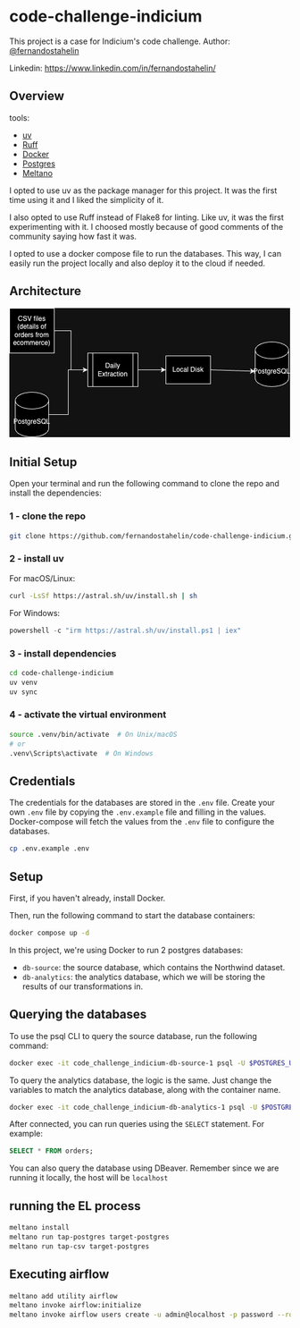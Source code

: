 # code-challenge-indicium
This project is a case for Indicium's code challenge.
Author: [@fernandostahelin](https://github.com/fernandostahelin)

Linkedin: https://www.linkedin.com/in/fernandostahelin/
## Overview
tools:
- [uv](https://github.com/astral-sh/uv)
- [Ruff](https://github.com/astral-sh/ruff)
- [Docker](https://www.docker.com/)
- [Postgres](https://www.postgresql.org/)
- [Meltano](https://meltano.com/)

I opted to use uv as the package manager for this project. It was the first time using it and I liked the simplicity of it.

I also opted to use Ruff instead of Flake8 for linting. Like uv, it was the first experimenting with it. I choosed mostly because of good comments of the community saying how fast it was.

I opted to use a docker compose file to run the databases. This way, I can easily run the project locally and also deploy it to the cloud if needed.

## Architecture
![Pipeline](./pictures/code_challange_indicium.png)

## Initial Setup
Open your terminal and run the following command to clone the repo and install the dependencies:
### 1 - clone the repo
```bash
git clone https://github.com/fernandostahelin/code-challenge-indicium.git
```

### 2 - install uv
For macOS/Linux:
```bash
curl -LsSf https://astral.sh/uv/install.sh | sh
```

For Windows:
```powershell
powershell -c "irm https://astral.sh/uv/install.ps1 | iex"
```

### 3 - install dependencies
```bash
cd code-challenge-indicium
uv venv
uv sync
```

### 4 - activate the virtual environment
```bash
source .venv/bin/activate  # On Unix/macOS
# or
.venv\Scripts\activate  # On Windows
```

## Credentials
The credentials for the databases are stored in the `.env` file.
Create your own `.env` file by copying the `.env.example` file and filling in the values.
Docker-compose will fetch the values from the `.env` file to configure the databases.
```bash
cp .env.example .env
```

## Setup
First, if you haven't already, install Docker.

Then, run the following command to start the database containers:
```bash
docker compose up -d
```
In this project, we're using Docker to run 2 postgres databases:
- `db-source`: the source database, which contains the Northwind dataset.
- `db-analytics`: the analytics database, which we will be storing the results of our transformations in.

## Querying the databases

To use the psql CLI to query the source database, run the following command:
```bash
docker exec -it code_challenge_indicium-db-source-1 psql -U $POSTGRES_USER_SOURCE $POSTGRES_DB_SOURCE   
```
To query the analytics database, the logic is the same. Just change the variables to match the analytics database, along with the container name.

```bash
docker exec -it code_challenge_indicium-db-analytics-1 psql -U $POSTGRES_USER_ANALYTICS $POSTGRES_DB_ANALYTICS
```

After connected, you can run queries using the `SELECT` statement. For example:
```sql
SELECT * FROM orders;
```

You can also query the database using DBeaver.
Remember since we are running it locally, the host will be `localhost`

## running the EL process
```bash
meltano install
meltano run tap-postgres target-postgres
meltano run tap-csv target-postgres
```

## Executing airflow
```bash
meltano add utility airflow
meltano invoke airflow:initialize
meltano invoke airflow users create -u admin@localhost -p password --role Admin -e admin@localhost -f admin -l admin
```
